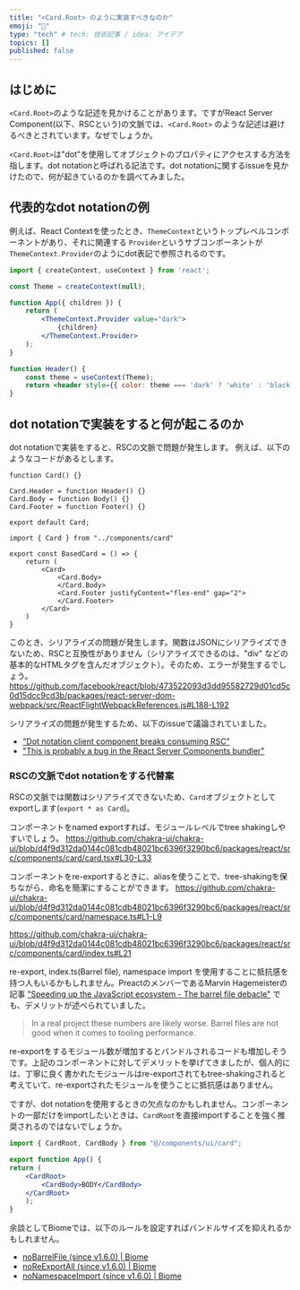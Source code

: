 ```yaml
---
title: "<Card.Root> のように実装すべきなのか"
emoji: "📑"
type: "tech" # tech: 技術記事 / idea: アイデア
topics: []
published: false
---
```

## はじめに
`<Card.Root>`のような記述を見かけることがあります。ですがReact Server Component(以下、RSCという)の文脈では、`<Card.Root>` のような記述は避けるべきとされています。なぜでしょうか。

`<Card.Root>`は"dot"を使用してオブジェクトのプロパティにアクセスする方法を指します。dot notationと呼ばれる記法です。dot notationに関するissueを見かけたので、何が起きているのかを調べてみました。

## 代表的なdot notationの例
例えば、React Contextを使ったとき、`ThemeContext`というトップレベルコンポーネントがあり、それに関連する `Provider`というサブコンポーネントが`ThemeContext.Provider`のようにdot表記で参照されるのです。
```jsx
import { createContext, useContext } from 'react';

const Theme = createContext(null);

function App({ children }) {
    return (
        <ThemeContext.Provider value="dark">
            {children}
        </ThemeContext.Provider>
    );
}

function Header() {
    const theme = useContext(Theme);
    return <header style={{ color: theme === 'dark' ? 'white' : 'black' }}>Header</header>;
}
```

## dot notationで実装をすると何が起こるのか
dot notationで実装をすると、RSCの文脈で問題が発生します。
例えば、以下のようなコードがあるとします。

```jsx:components/card.tsx
function Card() {}

Card.Header = function Header() {}
Card.Body = function Body() {}
Card.Footer = function Footer() {}

export default Card;
```

```jsx:example/card.tsx
import { Card } from "../components/card"

export const BasedCard = () => {
    return (
        <Card>
            <Card.Body>
            </Card.Body>
            <Card.Footer justifyContent="flex-end" gap="2">
            </Card.Footer>
        </Card>
    )
}
```
このとき、シリアライズの問題が発生します。関数はJSONにシリアライズできないため、RSCと互換性がありません（シリアライズできるのは、"div" などの基本的なHTMLタグを含んだオブジェクト）。そのため、エラーが発生するでしょう。
https://github.com/facebook/react/blob/473522093d3dd95582729d01cd5c0d15dcc9cd3b/packages/react-server-dom-webpack/src/ReactFlightWebpackReferences.js#L188-L192

シリアライズの問題が発生するため、以下のissueで議論されていました。
- ["Dot notation client component breaks consuming RSC"](https://github.com/vercel/next.js/issues/51593)
- ["This is probably a bug in the React Server Components bundler"](https://github.com/vercel/next.js/issues/58776)

### RSCの文脈でdot notationをする代替案
RSCの文脈では関数はシリアライズできないため、`Card`オブジェクトとしてexportします(`export * as Card`)。

コンポーネントをnamed exportすれば、モジュールレベルでtree shakingしやすいでしょう。
https://github.com/chakra-ui/chakra-ui/blob/d4f9d312da0144c081cdb48021bc6396f3290bc6/packages/react/src/components/card/card.tsx#L30-L33

コンポーネントをre-exportするときに、aliasを使うことで、tree-shakingを保ちながら、命名を簡潔にすることができます。
https://github.com/chakra-ui/chakra-ui/blob/d4f9d312da0144c081cdb48021bc6396f3290bc6/packages/react/src/components/card/namespace.ts#L1-L9

https://github.com/chakra-ui/chakra-ui/blob/d4f9d312da0144c081cdb48021bc6396f3290bc6/packages/react/src/components/card/index.ts#L21

re-export, index.ts(Barrel file), namespace import を使用することに抵抗感を持つ人もいるかもしれません。PreactのメンバーであるMarvin Hagemeisterの記事 ["Speeding up the JavaScript ecosystem - The barrel file debacle"](https://marvinh.dev/blog/speeding-up-javascript-ecosystem-part-7/) でも、デメリットが述べられていました。

>  In a real project these numbers are likely worse. Barrel files are not good when it comes to tooling performance. 

re-exportをするモジュール数が増加するとバンドルされるコードも増加しそうです。上記のコンポーネントに対してデメリットを挙げてきましたが、個人的には、丁寧に良く書かれたモジュールはre-exportされてもtree-shakingされると考えていて、re-exportされたモジュールを使うことに抵抗感はありません。

ですが、dot notationを使用するときの欠点なのかもしれません。コンポーネントの一部だけをimportしたいときは、`CardRoot`を直接importすることを強く推奨されるのではないでしょうか。
```jsx
import { CardRoot, CardBody } from "@/components/ui/card";

export function App() {
return (
    <CardRoot>
        <CardBody>BODY</CardBody>
    </CardRoot>
    );
}
```

余談としてBiomeでは、以下のルールを設定すればバンドルサイズを抑えれるかもしれません。
- [noBarrelFile (since v1.6.0) | Biome](https://biomejs.dev/linter/rules/no-barrel-file/)
- [noReExportAll (since v1.6.0) | Biome](https://biomejs.dev/linter/rules/no-re-export-all/)
- [noNamespaceImport (since v1.6.0) | Biome](https://biomejs.dev/linter/rules/no-namespace-import/)